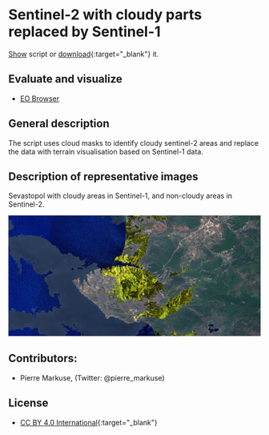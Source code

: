 # Sentinel-2 with cloudy parts replaced by Sentinel-1

<a href="#" id='togglescript'>Show</a> script or [download](script.js){:target="_blank"} it.
<div id='script_view' style="display:none">
{% highlight javascript %}
{% include_relative script.js %}
{% endhighlight %}
</div>

## Evaluate and visualize
 - [EO Browser](https://sentinelshare.page.link/KoE7)

## General description
The script uses cloud masks to identify cloudy sentinel-2 areas and replace the data with terrain visualisation based on Sentinel-1 data. 

## Description of representative images  

Sevastopol with cloudy areas in Sentinel-1, and non-cloudy areas in Sentinel-2. 

![RGB](fig/fig1.png)

## Contributors:
 - Pierre Markuse, (Twitter: @pierre_markuse)

## License

 - [CC BY 4.0 International](https://creativecommons.org/licenses/by/4.0/){:target="_blank"}

